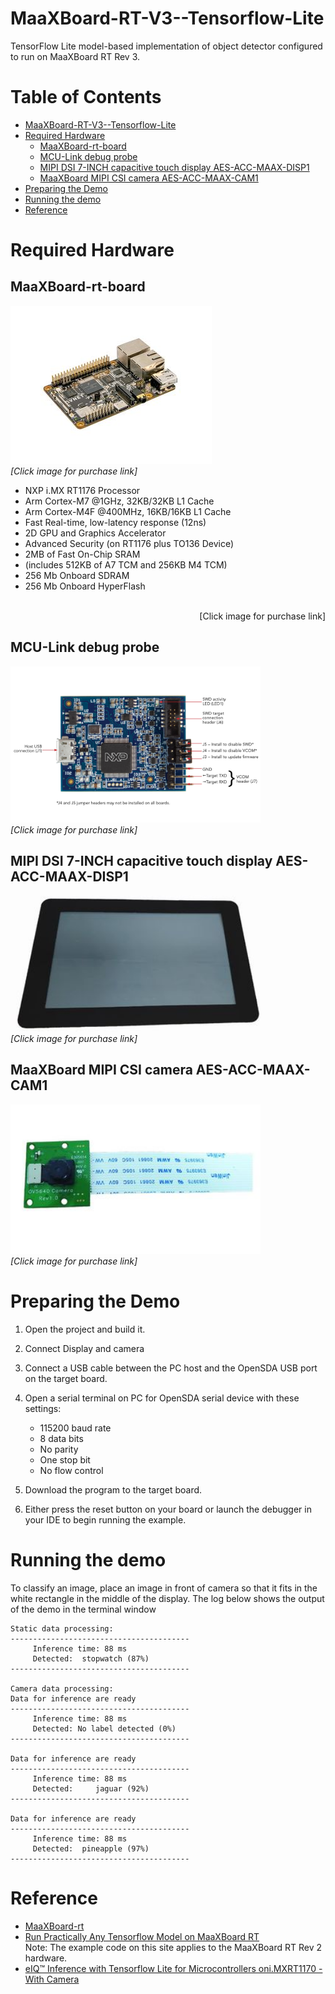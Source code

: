 # MaaXBoard-RT-V3--Tensorflow-Lite
TensorFlow Lite model-based implementation of object detector configured to run on MaaXBoard RT Rev 3.

# Table of Contents <!-- omit in toc -->
- [MaaXBoard-RT-V3--Tensorflow-Lite](#maaxboard-rt-v3--tensorflow-lite)
- [Required Hardware](#required-hardware)
  - [MaaXBoard-rt-board](#maaxboard-rt-board)
  - [MCU-Link debug probe](#mcu-link-debug-probe)
  - [MIPI DSI 7-INCH capacitive touch display AES-ACC-MAAX-DISP1](#mipi-dsi-7-inch-capacitive-touch-display-aes-acc-maax-disp1)
  - [MaaXBoard MIPI CSI camera AES-ACC-MAAX-CAM1](#maaxboard-mipi-csi-camera-aes-acc-maax-cam1)
- [Preparing the Demo](#preparing-the-demo)
- [Running the demo](#running-the-demo)
- [Reference](#reference)
# Required Hardware

## MaaXBoard-rt-board 

[<img src="./images/TNN19178_web.jpg">](https://www.avnet.com/wps/portal/us/products/avnet-boards/avnet-board-families/maaxboard/maaxboard-rt/)
*<br />[Click image for purchase link]*

- NXP i.MX RT1176 Processor
- Arm Cortex-M7 @1GHz, 32KB/32KB L1 Cache
- Arm Cortex-M4F @400MHz, 16KB/16KB L1 Cache
- Fast Real-time, low-latency response (12ns)
- 2D GPU and Graphics Accelerator
- Advanced Security (on RT1176 plus TO136 Device)
- 2MB of Fast On-Chip SRAM
- (includes 512KB of A7 TCM and 256KB M4 TCM)
- 256 Mb Onboard SDRAM
- 256 Mb Onboard HyperFlash
<p align = "right">
<br />[Click image for purchase link]
</p>


## MCU-Link debug probe

[<img width="400" src="./images/MCU-LINK-TOP.jpg">](https://www.avnet.com/shop/us/products/nxp/mcu-link-3074457345644906182/)
*<br />[Click image for purchase link]*

## MIPI DSI 7-INCH capacitive touch display AES-ACC-MAAX-DISP1

[<img width="400" src="./images/Disp1_web.jpg">](https://www.avnet.com/shop/us/products/avnet-engineering-services/aes-acc-maax-disp1-3074457345642357170?krypto=FJFBRsl95iTv7wDNuSR8nKfh4sDa6wB9tRUqa52bF9fY8qx%2F7OjPbCiUNS6NdeU%2FTw2C17S6PEcEqiaAm6FCSHthotP00D7734JXiaXbNjB8KklgQy8Ie4MclHZgTePrekjNQS2KTRs8J2k1oyje7g%3D%3D)
*<br />[Click image for purchase link]*

## MaaXBoard MIPI CSI camera AES-ACC-MAAX-CAM1 
[<img width="400" src="./images/AES-ACC-MAAX-CAM1-Image_web.jpg">](https://www.avnet.com/shop/us/products/avnet-engineering-services/aes-acc-maax-cam1-3074457345642357172/)
*<br />[Click image for purchase link]*


# Preparing the Demo
1.  Open the project and build it.

2.  Connect Display and camera
   
3.  Connect a USB cable between the PC host and the OpenSDA USB port on the target board.

4.  Open a serial terminal on PC for OpenSDA serial device with these settings:
    - 115200 baud rate
    - 8 data bits
    - No parity
    - One stop bit
    - No flow control
  
5.  Download the program to the target board.

6.  Either press the reset button on your board or launch the debugger in your IDE to begin running the example.

# Running the demo

To classify an image, place an image in front of camera so that it fits in the
white rectangle in the middle of the display.
The log below shows the output of the demo in the terminal window

```console
Static data processing:
----------------------------------------
     Inference time: 88 ms
     Detected:  stopwatch (87%)
----------------------------------------

Camera data processing:
Data for inference are ready
----------------------------------------
     Inference time: 88 ms
     Detected: No label detected (0%)
----------------------------------------

Data for inference are ready
----------------------------------------
     Inference time: 88 ms
     Detected:     jaguar (92%)
----------------------------------------

Data for inference are ready
----------------------------------------
     Inference time: 88 ms
     Detected:  pineapple (97%)
----------------------------------------
```
# Reference

* [MaaXBoard-rt](https://www.avnet.com/wps/portal/us/products/avnet-boards/avnet-board-families/maaxboard/maaxboard-rt/)
* [Run Practically Any Tensorflow Model on MaaXBoard RT](https://www.hackster.io/monica/run-practically-any-tensorflow-model-on-maaxboard-rt-b2e1c2/)<br> Note: The example code on this site applies to the MaaXBoard RT Rev 2 hardware.
* [eIQ™ Inference with Tensorflow Lite for Microcontrollers oni.MXRT1170 -With Camera](https://community.nxp.com/t5/eIQ-Machine-Learning-Software/Getting-Started-with-TensorFlow-Lite-for-Microcontrollers-on-i/ta-p/1124103?attachment-id=123710)

    